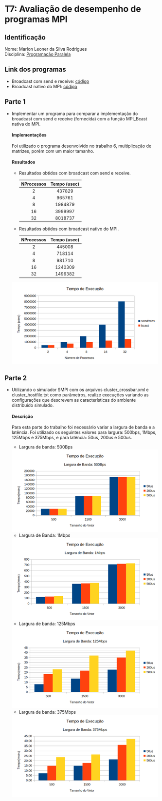 # T7: Avaliação de desempenho de programas MPI

## Identificação

Nome: Marlon Leoner da Silva Rodrigues<br/>Disciplina: [Programação Paralela](https://github.com/AndreaInfUFSM/elc139-2019a)

## Link dos programas

+ Broadcast com send e receive: [código](src/parte1.c)
+ Broadcast nativo do MPI: [código](src/parte1_native.c)

## Parte 1

+ Implementar um programa para comparar a implementação do broadcast com send e receive (fornecida) com a função MPI_Bcast nativa do MPI.

   #### Implementações

   Foi utilizado o programa desenvolvido no trabalho 6, multiplicação de matrizes, porém com um maior tamanho.

   #### Resultados
   + Resultados obtidos com broadcast com send e receive.

      | NProcessos |  Tempo (usec) |
      | :--------: | :-----------: |
      | 2          | 437829        |
      | 4          | 965761        |
      | 8          | 1984879       |
      | 16         | 3999997       |
      | 32         | 8018737       |

   + Resultados obtidos com broadcast nativo do MPI.

      | NProcessos |  Tempo (usec) |
      | :--------: | :-----------: |
      | 2          | 445008        |
      | 4          | 718114        |
      | 8          | 981710        |
      | 16         | 1240309       |
      | 32         | 1496382       |

  <img src="./img/parte_1.png" width="500">

## Parte 2

+ Utilizando o simulador SMPI com os arquivos cluster_crossbar.xml e cluster_hostfile.txt como parâmetros, realize execuções variando as configurações que descrevem as características do ambiente distribuido simulado.

   #### Descrição

   Para esta parte do trabalho foi necessário variar a largura de banda e a latência. Foi utilizado os seguintes valores para largura: 500bps, 1Mbps, 125Mbps e 375Mbps, e para latência: 50us, 200us e 500us.

   + Largura de banda: 500Bps

   <img src="./img/t7_parte2_500bps.png" width="500">

   + Largura de Banda: 1Mbps

   <img src="./img/t7_parte2_1mbps.png" width="500">   

   + Largura de banda: 125Mbps

   <img src="./img/t7_parte2_125mbps.png" width="500">

   + Largura de banda: 375Mbps

   <img src="./img/t7_parte2_375mbps.png" width="500">